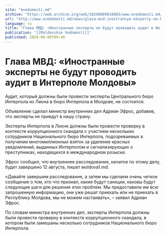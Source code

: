 ```yaml
---
site: "evedomosti.md"
archive: "https://web.archive.org/web/20240809010803/www.evedomosti.md/news/glava-mvd-inostrannye-eksperty-ne-budut-provodit-audit-v-int"
url: "http://www.evedomosti.md/news/glava-mvd-inostrannye-eksperty-ne-budut-provodit-audit-v-int"
language: ru
title: "Глава МВД: «Иностранные эксперты не будут проводить аудит в Интерполе Молдовы»"
publication: '[[Moldavskie Vedomosti]]'
published: 2024-08-08T09:40
---
```


# Глава МВД: «Иностранные эксперты не будут проводить аудит в Интерполе Молдовы»

Аудит, который должны были провести эксперты Центрального бюро Интерпола из Лиона в бюро Интерпола в Молдове, не состоится.

Объявление сделал министр внутренних дел Адриан Эфрос, добавив, что эксперты не приедут в нашу страну.

Эксперты Интерпола в Лионе должны были провести проверку в контексте коррупционного скандала с участием нескольких сотрудников Национального бюро Интерпола, подозреваемых в получении многомиллионных взяток за удаление красных уведомлений, выданных Интерполом и сигнализирующих о преступниках, находящихся в международном розыске.

Эфрос сообщил, что внутреннее расследование, начатое по этому делу, будет завершено 12 августа, пишет мoldova1.md.

«Давайте завершим расследование, а затем мы сделаем очень четкое сообщение о том, кто что признал, какие будут санкции, каковы будут следующие шаги для решения этих проблем. Мы предоставили им всю запрошенную информацию, они уже решат приехать или не приехать в Республику Молдова, мы не можем настаивать», – заявил Адриан Эфрос.

По словам министра внутренних дел, эксперты Интерпола должны были провести проверку в контексте коррупционного скандала, в котором были замешаны несколько сотрудников Национального бюро Интерпола.